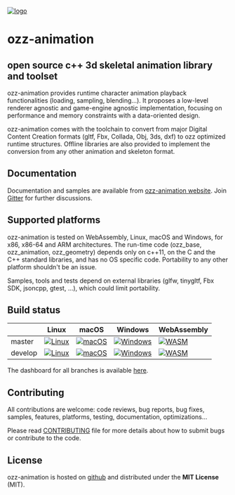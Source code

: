 [![logo](media/icon/ozz-grey-256.png)](http://guillaumeblanc.github.io/ozz-animation/)

ozz-animation
=============

open source c++ 3d skeletal animation library and toolset
---------------------------------------------------------

ozz-animation provides runtime character animation playback functionalities (loading, sampling, blending...). It proposes a low-level renderer agnostic and game-engine agnostic implementation, focusing on performance and memory constraints with a data-oriented design.

ozz-animation comes with the toolchain to convert from major Digital Content Creation formats (gltf, Fbx, Collada, Obj, 3ds, dxf) to ozz optimized runtime structures. Offline libraries are also provided to implement the conversion from any other animation and skeleton format.

Documentation
-------------

Documentation and samples are available from [ozz-animation website](http://guillaumeblanc.github.io/ozz-animation/). Join [Gitter](https://gitter.im/ozz-animation/community) for further discussions.

Supported platforms
-------------------

ozz-animation is tested on WebAssembly, Linux, macOS and Windows, for x86, x86-64 and ARM architectures. The run-time code (ozz_base, ozz_animation, ozz_geometry) depends only on c++11, on the C and the C++ standard libraries, and has no OS specific code. Portability to any other platform shouldn't be an issue.

Samples, tools and tests depend on external libraries (glfw, tinygltf, Fbx SDK, jsoncpp, gtest, ...), which could limit portability.

Build status
------------

|         | Linux  | macOS | Windows | WebAssembly |
| ------- | ------ | ------ | ------- | ------- |
| master  | [![Linux](https://github.com/guillaumeblanc/ozz-animation/actions/workflows/linux.yml/badge.svg?branch=master)](https://github.com/guillaumeblanc/ozz-animation/actions/workflows/linux.yml) | [![macOS](https://github.com/guillaumeblanc/ozz-animation/actions/workflows/macos.yml/badge.svg?branch=master)](https://github.com/guillaumeblanc/ozz-animation/actions/workflows/macos.yml) | [![Windows](https://github.com/guillaumeblanc/ozz-animation/actions/workflows/windows.yml/badge.svg?branch=master)](https://github.com/guillaumeblanc/ozz-animation/actions/workflows/windows.yml) | [![WASM](https://github.com/guillaumeblanc/ozz-animation/actions/workflows/wasm.yml/badge.svg?branch=master)](https://github.com/guillaumeblanc/ozz-animation/actions/workflows/wasm.yml) |
| develop | [![Linux](https://github.com/guillaumeblanc/ozz-animation/actions/workflows/linux.yml/badge.svg?branch=develop)](https://github.com/guillaumeblanc/ozz-animation/actions/workflows/linux.yml) | [![macOS](https://github.com/guillaumeblanc/ozz-animation/actions/workflows/macos.yml/badge.svg?branch=develop)](https://github.com/guillaumeblanc/ozz-animation/actions/workflows/macos.yml) | [![Windows](https://github.com/guillaumeblanc/ozz-animation/actions/workflows/windows.yml/badge.svg?branch=develop)](https://github.com/guillaumeblanc/ozz-animation/actions/workflows/windows.yml) | [![WASM](https://github.com/guillaumeblanc/ozz-animation/actions/workflows/wasm.yml/badge.svg?branch=develop)](https://github.com/guillaumeblanc/ozz-animation/actions/workflows/wasm.yml) |

The dashboard for all branches is available [here](http://guillaumeblanc.github.io/ozz-animation/documentation/dashboard/).

Contributing
------------

All contributions are welcome: code reviews, bug reports, bug fixes, samples, features, platforms, testing, documentation, optimizations...

Please read [CONTRIBUTING](CONTRIBUTING.md) file for more details about how to submit bugs or contribute to the code.

License
-------

ozz-animation is hosted on [github](http://github.com/guillaumeblanc/ozz-animation/) and distributed under the **MIT License** (MIT).
